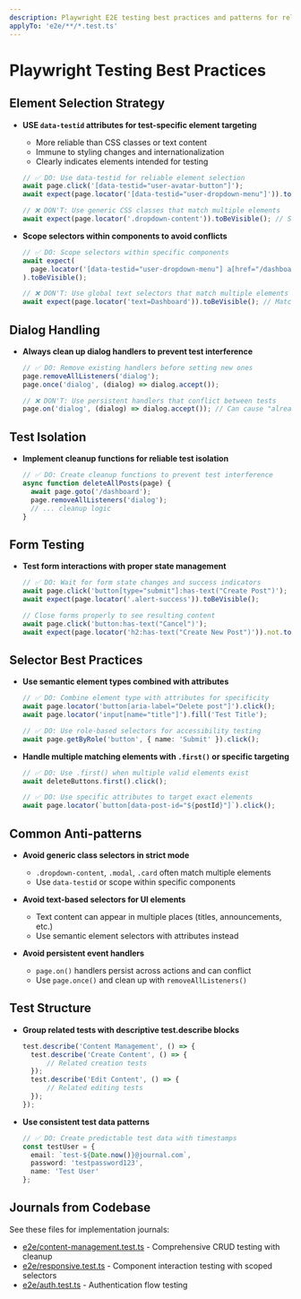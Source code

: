 ```yaml
---
description: Playwright E2E testing best practices and patterns for reliable test automation
applyTo: 'e2e/**/*.test.ts'
---
```


# Playwright Testing Best Practices

## Element Selection Strategy

- **USE `data-testid` attributes for test-specific element targeting**
  - More reliable than CSS classes or text content
  - Immune to styling changes and internationalization
  - Clearly indicates elements intended for testing

  ```typescript
  // ✅ DO: Use data-testid for reliable element selection
  await page.click('[data-testid="user-avatar-button"]');
  await expect(page.locator('[data-testid="user-dropdown-menu"]')).toBeVisible();

  // ❌ DON'T: Use generic CSS classes that match multiple elements
  await expect(page.locator('.dropdown-content')).toBeVisible(); // Strict mode violation!
  ```

- **Scope selectors within components to avoid conflicts**

  ```typescript
  // ✅ DO: Scope selectors within specific components
  await expect(
  	page.locator('[data-testid="user-dropdown-menu"] a[href="/dashboard"]')
  ).toBeVisible();

  // ❌ DON'T: Use global text selectors that match multiple elements
  await expect(page.locator('text=Dashboard')).toBeVisible(); // Matches page title AND link
  ```

## Dialog Handling

- **Always clean up dialog handlers to prevent test interference**

  ```typescript
  // ✅ DO: Remove existing handlers before setting new ones
  page.removeAllListeners('dialog');
  page.once('dialog', (dialog) => dialog.accept());

  // ❌ DON'T: Use persistent handlers that conflict between tests
  page.on('dialog', (dialog) => dialog.accept()); // Can cause "already handled" errors
  ```

## Test Isolation

- **Implement cleanup functions for reliable test isolation**
  ```typescript
  // ✅ DO: Create cleanup functions to prevent test interference
  async function deleteAllPosts(page) {
  	await page.goto('/dashboard');
  	page.removeAllListeners('dialog');
  	// ... cleanup logic
  }
  ```

## Form Testing

- **Test form interactions with proper state management**

  ```typescript
  // ✅ DO: Wait for form state changes and success indicators
  await page.click('button[type="submit"]:has-text("Create Post")');
  await expect(page.locator('.alert-success')).toBeVisible();

  // Close forms properly to see resulting content
  await page.click('button:has-text("Cancel")');
  await expect(page.locator('h2:has-text("Create New Post")')).not.toBeVisible();
  ```

## Selector Best Practices

- **Use semantic element types combined with attributes**

  ```typescript
  // ✅ DO: Combine element type with attributes for specificity
  await page.locator('button[aria-label="Delete post"]').click();
  await page.locator('input[name="title"]').fill('Test Title');

  // ✅ DO: Use role-based selectors for accessibility testing
  await page.getByRole('button', { name: 'Submit' }).click();
  ```

- **Handle multiple matching elements with `.first()` or specific targeting**

  ```typescript
  // ✅ DO: Use .first() when multiple valid elements exist
  await deleteButtons.first().click();

  // ✅ DO: Use specific attributes to target exact elements
  await page.locator(`button[data-post-id="${postId}"]`).click();
  ```

## Common Anti-patterns

- **Avoid generic class selectors in strict mode**
  - `.dropdown-content`, `.modal`, `.card` often match multiple elements
  - Use `data-testid` or scope within specific components

- **Avoid text-based selectors for UI elements**
  - Text content can appear in multiple places (titles, announcements, etc.)
  - Use semantic element selectors with attributes instead

- **Avoid persistent event handlers**
  - `page.on()` handlers persist across actions and can conflict
  - Use `page.once()` and clean up with `removeAllListeners()`

## Test Structure

- **Group related tests with descriptive test.describe blocks**

  ```typescript
  test.describe('Content Management', () => {
  	test.describe('Create Content', () => {
  		// Related creation tests
  	});
  	test.describe('Edit Content', () => {
  		// Related editing tests
  	});
  });
  ```

- **Use consistent test data patterns**
  ```typescript
  // ✅ DO: Create predictable test data with timestamps
  const testUser = {
  	email: `test-${Date.now()}@journal.com`,
  	password: 'testpassword123',
  	name: 'Test User'
  };
  ```

## Journals from Codebase

See these files for implementation journals:

- [e2e/content-management.test.ts](mdc:e2e/content-management.test.ts) - Comprehensive CRUD testing with cleanup
- [e2e/responsive.test.ts](mdc:e2e/responsive.test.ts) - Component interaction testing with scoped selectors
- [e2e/auth.test.ts](mdc:e2e/auth.test.ts) - Authentication flow testing

